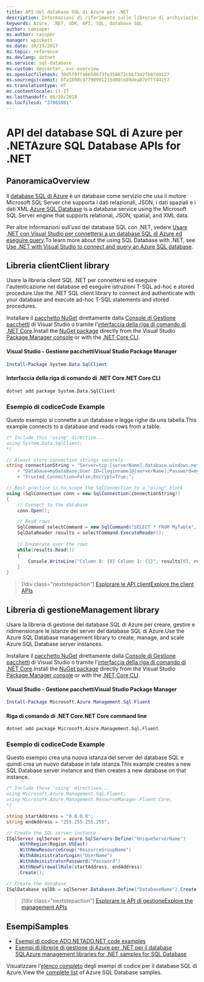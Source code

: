 ```yaml
---
title: API del database SQL di Azure per .NET
description: Informazioni di riferimento sulle librerie di archiviazione del database SQL di Azure per .NET
keywords: Azure, .NET, SDK, API, SQL, database SQL
author: camsoper
ms.author: casoper
manager: wpickett
ms.date: 10/19/2017
ms.topic: reference
ms.devlang: dotnet
ms.service: sql-database
ms.custom: devcenter, svc-overview
ms.openlocfilehash: 30d5f9ffa0654673fe358872cbb7342fb87d4127
ms.sourcegitcommit: bfa1898c97798991215d08ce89dea87efff44157
ms.translationtype: HT
ms.contentlocale: it-IT
ms.lasthandoff: 06/28/2018
ms.locfileid: "37065891"
---
```

# <a name="azure-sql-database-apis-for-net"></a><span data-ttu-id="744c8-104">API del database SQL di Azure per .NET</span><span class="sxs-lookup"><span data-stu-id="744c8-104">Azure SQL Database APIs for .NET</span></span>

## <a name="overview"></a><span data-ttu-id="744c8-105">Panoramica</span><span class="sxs-lookup"><span data-stu-id="744c8-105">Overview</span></span>

<span data-ttu-id="744c8-106">Il [database SQL di Azure](https://docs.microsoft.com/azure/sql-database/sql-database-technical-overview) è un database come servizio che usa il motore Microsoft SQL Server che supporta i dati relazionali, JSON, i dati spaziali e i dati XML.</span><span class="sxs-lookup"><span data-stu-id="744c8-106">[Azure SQL Database](https://docs.microsoft.com/azure/sql-database/sql-database-technical-overview) is a database service using the Microsoft SQL Server engine that supports relational, JSON, spatial, and XML data.</span></span> 

<span data-ttu-id="744c8-107">Per altre informazioni sull'uso del database SQL con .NET, vedere [Usare .NET con Visual Studio per connettersi a un database SQL di Azure ed eseguire query](https://docs.microsoft.com/azure/sql-database/sql-database-connect-query-dotnet-visual-studio).</span><span class="sxs-lookup"><span data-stu-id="744c8-107">To learn more about the using SQL Database with .NET, see [Use .NET with Visual Studio to connect and query an Azure SQL database](https://docs.microsoft.com/azure/sql-database/sql-database-connect-query-dotnet-visual-studio).</span></span>

## <a name="client-library"></a><span data-ttu-id="744c8-108">Libreria client</span><span class="sxs-lookup"><span data-stu-id="744c8-108">Client library</span></span>

<span data-ttu-id="744c8-109">Usare la libreria client SQL .NET per connettersi ed eseguire l'autenticazione nel database ed eseguire istruzioni T-SQL ad-hoc e stored procedure.</span><span class="sxs-lookup"><span data-stu-id="744c8-109">Use the .NET SQL client library to connect and authenticate with your database and execute ad-hoc T-SQL statements and stored procedures.</span></span>

<span data-ttu-id="744c8-110">Installare il [pacchetto NuGet]( https://www.nuget.org/packages/System.Data.SqlClient) direttamente dalla [Console di Gestione pacchetti](https://docs.microsoft.com/nuget/tools/package-manager-console) di Visual Studio o tramite l'[interfaccia della riga di comando di .NET Core](https://docs.microsoft.com/dotnet/core/tools/dotnet-add-package).</span><span class="sxs-lookup"><span data-stu-id="744c8-110">Install the [NuGet package]( https://www.nuget.org/packages/System.Data.SqlClient) directly from the Visual Studio [Package Manager console](https://docs.microsoft.com/nuget/tools/package-manager-console) or with the [.NET Core CLI](https://docs.microsoft.com/dotnet/core/tools/dotnet-add-package).</span></span>

#### <a name="visual-studio-package-manager"></a><span data-ttu-id="744c8-111">Visual Studio - Gestione pacchetti</span><span class="sxs-lookup"><span data-stu-id="744c8-111">Visual Studio Package Manager</span></span>

```powershell
Install-Package System.Data.SqlClient
```

#### <a name="net-core-cli"></a><span data-ttu-id="744c8-112">Interfaccia della riga di comando di .NET Core</span><span class="sxs-lookup"><span data-stu-id="744c8-112">.NET Core CLI</span></span>

```bash
dotnet add package System.Data.SqlClient
```

### <a name="code-example"></a><span data-ttu-id="744c8-113">Esempio di codice</span><span class="sxs-lookup"><span data-stu-id="744c8-113">Code Example</span></span>

<span data-ttu-id="744c8-114">Questo esempio si connette a un database e legge righe da una tabella.</span><span class="sxs-lookup"><span data-stu-id="744c8-114">This example connects to a database and reads rows from a table.</span></span>

```csharp
/* Include this 'using' directive...
using System.Data.SqlClient;
*/

// Always store connection strings securely. 
string connectionString = "Server=tcp:[serverName].database.windows.net;" 
    + "Database=myDataBase;User ID=[loginname]@[serverName];Password=myPassword;"
    + "Trusted_Connection=False;Encrypt=True;";

// Best practice is to scope the SqlConnection to a "using" block
using (SqlConnection conn = new SqlConnection(connectionString))
{
    // Connect to the database
    conn.Open();

    // Read rows
    SqlCommand selectCommand = new SqlCommand("SELECT * FROM MyTable", conn);
    SqlDataReader results = selectCommand.ExecuteReader();
    
    // Enumerate over the rows
    while(results.Read())
    {
        Console.WriteLine("Column 0: {0} Column 1: {1}", results[0], results[1]);
    }
}
```

> [!div class="nextstepaction"]
> [<span data-ttu-id="744c8-115">Esplorare le API client</span><span class="sxs-lookup"><span data-stu-id="744c8-115">Explore the client APIs</span></span>](/dotnet/api/overview/azure/sql/client)

## <a name="management-library"></a><span data-ttu-id="744c8-116">Libreria di gestione</span><span class="sxs-lookup"><span data-stu-id="744c8-116">Management library</span></span>

<span data-ttu-id="744c8-117">Usare la libreria di gestione del database SQL di Azure per creare, gestire e ridimensionare le istanze del server del database SQL di Azure.</span><span class="sxs-lookup"><span data-stu-id="744c8-117">Use the Azure SQL Database management library to create, manage, and scale Azure SQL Database server instances.</span></span>

<span data-ttu-id="744c8-118">Installare il [pacchetto NuGet](https://www.nuget.org/packages/Microsoft.Azure.Management.Sql.Fluent/) direttamente dalla [Console di Gestione pacchetti](https://docs.microsoft.com/nuget/tools/package-manager-console) di Visual Studio o tramite l'[interfaccia della riga di comando di .NET Core](https://docs.microsoft.com/dotnet/core/tools/dotnet-add-package).</span><span class="sxs-lookup"><span data-stu-id="744c8-118">Install the [NuGet package](https://www.nuget.org/packages/Microsoft.Azure.Management.Sql.Fluent/) directly from the Visual Studio [Package Manager console](https://docs.microsoft.com/nuget/tools/package-manager-console) or with the [.NET Core CLI](https://docs.microsoft.com/dotnet/core/tools/dotnet-add-package).</span></span>

#### <a name="visual-studio-package-manager"></a><span data-ttu-id="744c8-119">Visual Studio - Gestione pacchetti</span><span class="sxs-lookup"><span data-stu-id="744c8-119">Visual Studio Package Manager</span></span>

```powershell
Install-Package Microsoft.Azure.Management.Sql.Fluent
``` 

#### <a name="net-core-command-line"></a><span data-ttu-id="744c8-120">Riga di comando di .NET Core</span><span class="sxs-lookup"><span data-stu-id="744c8-120">.NET Core command line</span></span>

```bash
dotnet add package Microsoft.Azure.Management.Sql.Fluent
```

### <a name="code-example"></a><span data-ttu-id="744c8-121">Esempio di codice</span><span class="sxs-lookup"><span data-stu-id="744c8-121">Code Example</span></span>

<span data-ttu-id="744c8-122">Questo esempio crea una nuova istanza del server del database SQL e quindi crea un nuovo database in tale istanza.</span><span class="sxs-lookup"><span data-stu-id="744c8-122">This example creates a new SQL Database server instance and then creates a new database on that instance.</span></span>

```csharp
/* Include these 'using' directives...
using Microsoft.Azure.Management.Sql.Fluent;
using Microsoft.Azure.Management.ResourceManager.Fluent.Core;
*/

string startAddress = "0.0.0.0";
string endAddress = "255.255.255.255";

// Create the SQL server instance
ISqlServer sqlServer = azure.SqlServers.Define("UniqueServerName")
    .WithRegion(Region.USEast)
    .WithNewResourceGroup("ResourceGroupName")
    .WithAdministratorLogin("UserName")
    .WithAdministratorPassword("Password")
    .WithNewFirewallRule(startAddress, endAddress)
    .Create();

// Create the database
ISqlDatabase sqlDb = sqlServer.Databases.Define("DatabaseName").Create();
```

> [!div class="nextstepaction"]
> [<span data-ttu-id="744c8-123">Esplorare le API di gestione</span><span class="sxs-lookup"><span data-stu-id="744c8-123">Explore the management APIs</span></span>](/dotnet/api/overview/azure/sql/management)

## <a name="samples"></a><span data-ttu-id="744c8-124">Esempi</span><span class="sxs-lookup"><span data-stu-id="744c8-124">Samples</span></span>

- [<span data-ttu-id="744c8-125">Esempi di codice ADO.NET</span><span class="sxs-lookup"><span data-stu-id="744c8-125">ADO.NET code examples</span></span>](/dotnet/framework/data/adonet/ado-net-code-examples)
- [<span data-ttu-id="744c8-126">Esempi di librerie di gestione di Azure per .NET per il database SQL</span><span class="sxs-lookup"><span data-stu-id="744c8-126">Azure management libraries for .NET samples for SQL Database</span></span>](/dotnet/azure/dotnet-sdk-azure-sql-database-samples)

<span data-ttu-id="744c8-127">Visualizzare l'[elenco completo](https://azure.microsoft.com/en-us/resources/samples/?platform=dotnet&term=sql+database) degli esempi di codice per il database SQL di Azure.</span><span class="sxs-lookup"><span data-stu-id="744c8-127">View the [complete list](https://azure.microsoft.com/en-us/resources/samples/?platform=dotnet&term=sql+database) of Azure SQL Database samples.</span></span>

